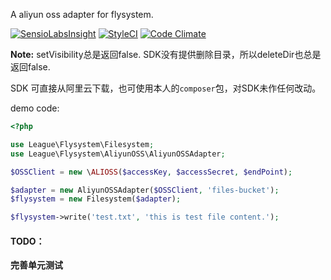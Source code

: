 A aliyun oss adapter for flysystem.

[![SensioLabsInsight](https://insight.sensiolabs.com/projects/a14a77b7-682e-4347-93bf-b822b3c4bb0e/big.png)](https://insight.sensiolabs.com/projects/a14a77b7-682e-4347-93bf-b822b3c4bb0e)
[![StyleCI](https://styleci.io/repos/42989215/shield)](https://styleci.io/repos/42989215)
[![Code Climate](https://codeclimate.com/github/twn39/flysystem-aliyun-oss/badges/gpa.svg)](https://codeclimate.com/github/twn39/flysystem-aliyun-oss)

**Note:** setVisibility总是返回false. SDK没有提供删除目录，所以deleteDir也总是返回false.

SDK 可直接从阿里云下载，也可使用本人的`composer`包，对SDK未作任何改动。

demo code:

```php
<?php

use League\Flysystem\Filesystem;
use League\Flysystem\AliyunOSS\AliyunOSSAdapter;

$OSSClient = new \ALIOSS($accessKey, $accessSecret, $endPoint);

$adapter = new AliyunOSSAdapter($OSSClient, 'files-bucket');
$flysystem = new Filesystem($adapter);

$flysystem->write('test.txt', 'this is test file content.');

```

#### TODO：

**完善单元测试**
